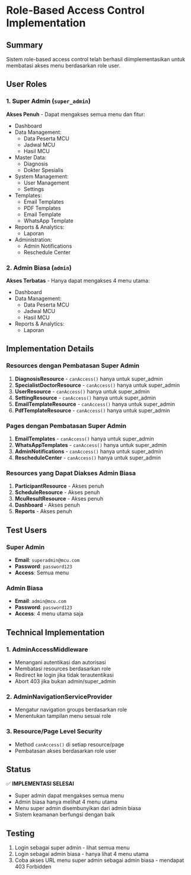 # Role-Based Access Control Implementation

## Summary
Sistem role-based access control telah berhasil diimplementasikan untuk membatasi akses menu berdasarkan role user.

## User Roles

### 1. Super Admin (`super_admin`)
**Akses Penuh** - Dapat mengakses semua menu dan fitur:
- Dashboard
- Data Management:
  - Data Peserta MCU
  - Jadwal MCU  
  - Hasil MCU
- Master Data:
  - Diagnosis
  - Dokter Spesialis
- System Management:
  - User Management
  - Settings
- Templates:
  - Email Templates
  - PDF Templates
  - Email Template
  - WhatsApp Template
- Reports & Analytics:
  - Laporan
- Administration:
  - Admin Notifications
  - Reschedule Center

### 2. Admin Biasa (`admin`)
**Akses Terbatas** - Hanya dapat mengakses 4 menu utama:
- Dashboard
- Data Management:
  - Data Peserta MCU
  - Jadwal MCU
  - Hasil MCU
- Reports & Analytics:
  - Laporan

## Implementation Details

### Resources dengan Pembatasan Super Admin
1. **DiagnosisResource** - `canAccess()` hanya untuk super_admin
2. **SpecialistDoctorResource** - `canAccess()` hanya untuk super_admin
3. **UserResource** - `canAccess()` hanya untuk super_admin
4. **SettingResource** - `canAccess()` hanya untuk super_admin
5. **EmailTemplateResource** - `canAccess()` hanya untuk super_admin
6. **PdfTemplateResource** - `canAccess()` hanya untuk super_admin

### Pages dengan Pembatasan Super Admin
1. **EmailTemplates** - `canAccess()` hanya untuk super_admin
2. **WhatsAppTemplates** - `canAccess()` hanya untuk super_admin
3. **AdminNotifications** - `canAccess()` hanya untuk super_admin
4. **RescheduleCenter** - `canAccess()` hanya untuk super_admin

### Resources yang Dapat Diakses Admin Biasa
1. **ParticipantResource** - Akses penuh
2. **ScheduleResource** - Akses penuh
3. **McuResultResource** - Akses penuh
4. **Dashboard** - Akses penuh
5. **Reports** - Akses penuh

## Test Users

### Super Admin
- **Email**: `superadmin@mcu.com`
- **Password**: `password123`
- **Access**: Semua menu

### Admin Biasa
- **Email**: `admin@mcu.com`
- **Password**: `password123`
- **Access**: 4 menu utama saja

## Technical Implementation

### 1. AdminAccessMiddleware
- Menangani autentikasi dan autorisasi
- Membatasi resources berdasarkan role
- Redirect ke login jika tidak terautentikasi
- Abort 403 jika bukan admin/super_admin

### 2. AdminNavigationServiceProvider
- Mengatur navigation groups berdasarkan role
- Menentukan tampilan menu sesuai role

### 3. Resource/Page Level Security
- Method `canAccess()` di setiap resource/page
- Pembatasan akses berdasarkan role user

## Status
✅ **IMPLEMENTASI SELESAI**
- Super admin dapat mengakses semua menu
- Admin biasa hanya melihat 4 menu utama
- Menu super admin disembunyikan dari admin biasa
- Sistem keamanan berfungsi dengan baik

## Testing
1. Login sebagai super admin - lihat semua menu
2. Login sebagai admin biasa - hanya lihat 4 menu utama
3. Coba akses URL menu super admin sebagai admin biasa - mendapat 403 Forbidden
